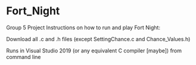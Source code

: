 # Fort_Night
Group 5 Project
Instructions on how to run and play Fort Night:

Download all .c and .h files (except SettingChance.c and Chance_Values.h)

Runs in Visual Studio 2019 (or any equivalent C compiler [maybe]) from command line

